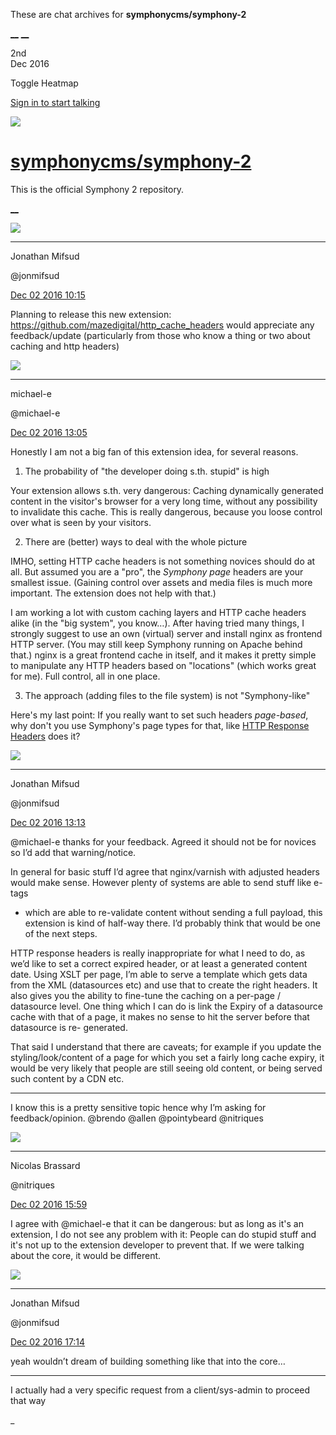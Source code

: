These are chat archives for **symphonycms/symphony-2**

[__](/symphonycms/symphony-2/archives/2016/12/03)
[__](/symphonycms/symphony-2/archives/2016/12/01)

2nd  
Dec 2016

Toggle Heatmap

[Sign in to start talking](/login?action=login&button=archive-login)

![](https://avatars-02.gitter.im/group/iv/3/57542c45c43b8c601977197e?s=48)

#  [symphonycms/symphony-2](/symphonycms/symphony-2)

This is the official Symphony 2 repository.

[ __ ](/orgs/symphonycms/rooms "More symphonycms rooms" )

![](https://avatars1.githubusercontent.com/u/859775?v=3&s=30)

__ __

Jonathan Mifsud

@jonmifsud

[Dec 02 2016
10:15](https://gitter.im/symphonycms/symphony-2?at=584149af8d65e3830eca1f6a ""
)

Planning to release this new extension:
<https://github.com/mazedigital/http_cache_headers> would appreciate any
feedback/update (particularly from those who know a thing or two about caching
and http headers)

![](https://avatars2.githubusercontent.com/u/40072?v=3&s=30)

__ __

michael-e

@michael-e

[Dec 02 2016
13:05](https://gitter.im/symphonycms/symphony-2?at=584171828255fe6b76f7308b ""
)

Honestly I am not a big fan of this extension idea, for several reasons.

  1. The probability of "the developer doing s.th. stupid" is high

Your extension allows s.th. very dangerous: Caching dynamically generated
content in the visitor's browser for a very long time, without any possibility
to invalidate this cache. This is really dangerous, because you loose control
over what is seen by your visitors.

  2. There are (better) ways to deal with the whole picture

IMHO, setting HTTP cache headers is not something novices should do at all.
But assumed you are a "pro", the _Symphony page_ headers are your smallest
issue. (Gaining control over assets and media files is much more important.
The extension does not help with that.)

I am working a lot with custom caching layers and HTTP cache headers alike (in
the "big system", you know…). After having tried many things, I strongly
suggest to use an own (virtual) server and install nginx as frontend HTTP
server. (You may still keep Symphony running on Apache behind that.) nginx is
a great frontend cache in itself, and it makes it pretty simple to manipulate
any HTTP headers based on "locations" (which works great for me). Full
control, all in one place.

  3. The approach (adding files to the file system) is not "Symphony-like"

Here's my last point: If you really want to set such headers _page-based_, why
don't you use Symphony's page types for that, like [HTTP Response
Headers](https://github.com/michael-e/http_response_header_mappings) does it?

![](https://avatars1.githubusercontent.com/u/859775?v=3&s=30)

__ __

Jonathan Mifsud

@jonmifsud

[Dec 02 2016
13:13](https://gitter.im/symphonycms/symphony-2?at=5841737b1dec193f141aa643 ""
)

@michael-e thanks for your feedback. Agreed it should not be for novices so
I’d add that warning/notice.

In general for basic stuff I’d agree that nginx/varnish with adjusted headers
would make sense. However plenty of systems are able to send stuff like e-tags
- which are able to re-validate content without sending a full payload, this
extension is kind of half-way there. I’d probably think that would be one of
the next steps.

HTTP response headers is really inappropriate for what I need to do, as we’d
like to set a correct expired header, or at least a generated content date.
Using XSLT per page, I’m able to serve a template which gets data from the XML
(datasources etc) and use that to create the right headers. It also gives you
the ability to fine-tune the caching on a per-page / datasource level. One
thing which I can do is link the Expiry of a datasource cache with that of a
page, it makes no sense to hit the server before that datasource is re-
generated.

That said I understand that there are caveats; for example if you update the
styling/look/content of a page for which you set a fairly long cache expiry,
it would be very likely that people are still seeing old content, or being
served such content by a CDN etc.

__ __

I know this is a pretty sensitive topic hence why I’m asking for
feedback/opinion. @brendo @allen @pointybeard @nitriques

![](https://avatars1.githubusercontent.com/u/771169?v=3&s=30)

__ __

Nicolas Brassard

@nitriques

[Dec 02 2016
15:59](https://gitter.im/symphonycms/symphony-2?at=58419a6c0da034021b5ce00e ""
)

I agree with @michael-e that it can be dangerous: but as long as it's an
extension, I do not see any problem with it: People can do stupid stuff and
it's not up to the extension developer to prevent that. If we were talking
about the core, it would be different.

![](https://avatars1.githubusercontent.com/u/859775?v=3&s=30)

__ __

Jonathan Mifsud

@jonmifsud

[Dec 02 2016
17:14](https://gitter.im/symphonycms/symphony-2?at=5841ac12b4ffd59e38d7f111 ""
)

yeah wouldn’t dream of building something like that into the core…

__ __

I actually had a very specific request from a client/sys-admin to proceed that
way

_

